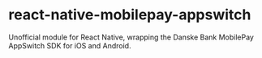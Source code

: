 # react-native-mobilepay-appswitch
Unofficial module for React Native, wrapping the Danske Bank MobilePay AppSwitch SDK for iOS and Android.
